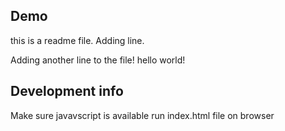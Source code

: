 ## Demo
this is a readme file.
Adding line.

Adding another line to the file!
hello world!

## Development info
Make sure javavscript is available
run index.html file on browser
